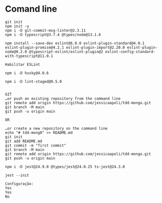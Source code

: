 # Comand line
    git init
    npm init -y
    npm i -D git-commit-msg-linter@2.3.11
    npm i -D typescript@3.7.4 @types/node@13.1.6
    
    npm install --save-dev eslint@6.8.0 eslint-plugin-standard@4.0.1 eslint-plugin-promise@4.2.1 eslint-plugin-import@2.20.0 eslint-plugin-node@9.2.0 @typescript-eslint/eslint-plugin@2 eslint-config-standard-with-typescript@11.0.1
    
    Habilitar ESLint

    npm i -D husky@4.0.6

    npm i -D lint-staged@9.5.0


    GIT 
    …or push an existing repository from the command line
    git remote add origin https://github.com/jessicaapoli/tdd-mongo.git
    git branch -M main
    git push -u origin main

    OR 

    …or create a new repository on the command line
    echo "# tdd-mong0" >> README.md
    git init
    git add README.md
    git commit -m "first commit"
    git branch -M main
    git remote add origin https://github.com/jessicaapoli/tdd-mongo.git
    git push -u origin main

    npm i -D jest@24.9.0 @types/jest@24.0.25 ts-jest@24.3.0

    jest --init

    Configuração: 
    Yes
    Yes
    No

